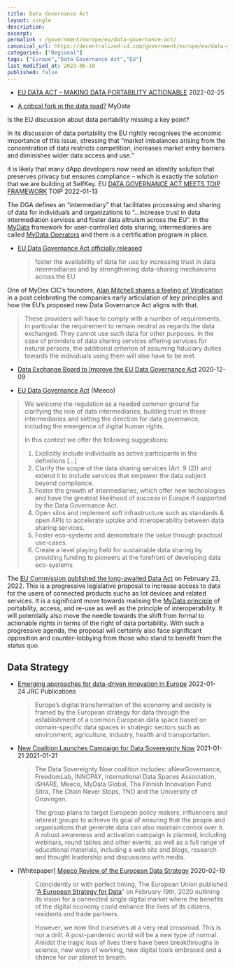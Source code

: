 ```yaml
---
title: Data Governance Act
layout: single
description: 
excerpt: 
permalink : /government/europe/eu/data-governance-act/
canonical_url: https://decentralized-id.com/government/europe/eu/data-governance-act/
categories: ["Regional"]
tags: ["Europe","Data Governance Act","EU"]
last_modified_at: 2023-06-10
published: false
---
```


* [EU DATA ACT – MAKING DATA PORTABILITY ACTIONABLE](https://mydata.org/2022/02/25/eu-data-act-making-data-portability-actionable/) 2022-02-25


* [A critical fork in the data road?](https://medium.com/mydex/a-critical-fork-in-the-data-road-1eb29c5a42a8) MyData

Is the EU discussion about data portability missing a key point?

In its discussion of data portability the EU rightly recognises the economic importance of this issue, stressing that “market imbalances arising from the concentration of data restricts competition, increases market entry barriers and diminishes wider data access and use.”

it is likely that many dApp developers now need an identity solution that preserves privacy but ensures compliance – which is exactly the solution that we are building at SelfKey.
EU [DATA GOVERNANCE ACT MEETS TOIP FRAMEWORK](https://trustoverip.org/blog/2022/01/13/data-governance-act-meets-toip-framework/) TOIP 2022-01-13

The DGA defines an “intermediary” that facilitates processing and sharing of data for individuals and organizations to “…increase trust in data intermediation services and foster data altruism across the EU”. In the [MyData](https://mydata.org/declaration/) framework for user-controlled data sharing, intermediaries are called [MyData Operators](https://mydata.org/mydata-operators/) and there is a certification program in place.

* [EU Data Governance Act officially released](https://ec.europa.eu/digital-single-market/en/news/data-governance-act)
   >foster the availability of data for use by increasing trust in data intermediaries and by strengthening data-sharing mechanisms across the EU
   
One of MyDex CIC’s founders, [Alan Mitchell shares a feeling of Vindication](https://medium.com/mydex/vindicated-cb897fb4e94b) in a post celebrating the companies early articulation of key principles and how the EU’s proposed new Data Governance Act aligns with that.
  > These providers will have to comply with a number of requirements, in particular the requirement to remain neutral as regards the data exchanged. They cannot use such data for other purposes. In the case of providers of data sharing services offering services for natural persons, the additional criterion of assuming fiduciary duties towards the individuals using them will also have to be met.

* [Data Exchange Board to Improve the EU Data Governance Act](https://mydata.org/2020/12/09/why-we-need-a-data-exchange-board-to-improve-the-eu-data-governance-act/) 2020-12-09

* [EU Data Governance Act](https://blog.meeco.me/eu-data-governance-act/) (Meeco)

> We welcome the regulation as a needed common ground for clarifying the role of data intermediaries, building trust in these intermediaries and setting the direction for data governance, including the emergence of digital human rights.
> 
> In this context we offer the following suggestions:
> 1. Explicitly include individuals as active participants in the definitions [...]
> 2. Clarify the scope of the data sharing services (Art. 9 (2)) and extend it to include services that empower the data subject beyond compliance.
> 3. Foster the growth of intermediaries, which offer new technologies and have the greatest likelihood of success in Europe if supported by the Data Governance Act.
> 4. Open silos and implement soft infrastructure such as standards & open APIs to accelerate uptake and interoperability between data sharing services.
> 5. Foster eco-systems and demonstrate the value through practical use-cases.
> 6. Create a level playing field for sustainable data sharing by providing funding to pioneers at the forefront of developing data eco-systems

The [EU Commission published the long-awaited Data Act](https://ec.europa.eu/commission/presscorner/detail/en/ip_22_1113) on February 23, 2022. This is a progressive legislative proposal to increase access to data for the users of connected products suchs as Iot devices and related services. It is a significant move towards realising the [MyData principle](https://mydata.org/declaration/) of portability, access, and re-use as well as the principle of interoperability. It will potentially also move the needle towards the shift from formal to actionable rights in terms of the right of data portability. With such a progressive agenda, the proposal will certainly also face significant opposition and counter-lobbying from those who stand to benefit from the status quo.
## Data Strategy
* [Emerging approaches for data-driven innovation in Europe](https://publications.jrc.ec.europa.eu/repository/handle/JRC127730) 2022-01-24 JRC Publications
  > Europe’s digital transformation of the economy and society is framed by the European strategy for data through the establishment of a common European data space based on domain-specific data spaces in strategic sectors such as environment, agriculture, industry, health and transportation.
* [New Coalition Launches Campaign for Data Sovereignty Now](https://datasovereigntynow.org/2021/01/21/new-coalition-launches-campaign-for-data-sovereignty-now/) 2021-01-21 2021-01-21
  > The Data Sovereignty Now coalition includes: aNewGovernance, FreedomLab, INNOPAY, International Data Spaces Association, iSHARE, Meeco, MyData Global, The Finnish Innovation Fund Sitra, The Chain Never Stops, TNO and the University of Groningen.
  > 
  > The group plans to target European policy makers, influencers and interest groups to achieve its goal of ensuring that the people and organisations that generate data can also maintain control over it. A robust awareness and activation campaign is planned, including webinars, round tables and other events, as well as a full range of educational materials, including a web site and blogs, research and thought leadership and discussions with media.   
* [Whitepaper] [Meeco Review of the European Data Strategy](https://www.meeco.me/data) 2020-02-19 
  > Coincidently or with perfect timing, The European Union published “[A European Strategy for Data](https://ec.europa.eu/info/sites/info/files/communication-european-strategy-data-19feb2020_en.pdf)” on February 19th, 2020 outlining its vision for a connected single digital market where the benefits of the digital economy could enhance the lives of its citizens, residents and trade partners.
  > 
  > However, we now find ourselves at a very real crossroad. This is not a drill. A post-pandemic world will be a new type of normal. Amidst the tragic loss of lives there have been breakthroughs in science, new ways of working, new digital tools embraced and a chance for our planet to breath.
